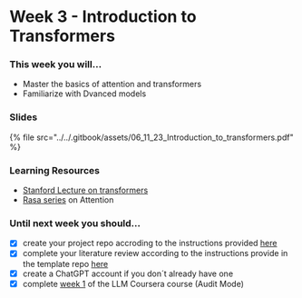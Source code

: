 # Week 3 - Introduction to Transformers

### This week you will...

* Master the basics of attention and transformers
* Familiarize with Dvanced models

### Slides



{% file src="../../.gitbook/assets/06_11_23_Introduction_to_transformers.pdf" %}

### Learning Resources

* [Stanford Lecture on transformers](https://www.youtube.com/watch?v=yqV\_YfBBtK0\&list=PLoROMvodv4rOwvldxftJTmoR3kRcWkJBp\&index=7)
* [Rasa series](https://www.youtube.com/watch?v=yGTUuEx3GkA) on Attention

### Until next week you should...

* [x] create your project repo accroding to the instructions provided [here](https://opencampus.gitbook.io/opencampus-machine-learning-program/projects/requirements)
* [x] complete your literature review according to the instructions provide in the template repo [here](https://github.com/opencampus-sh/ml-project-template/blob/main/0\_LiteratureReview/INSTRUCTIONS.md)
* [x] create a ChatGPT account if you don´t already have one
* [x] complete [week 1](https://www.coursera.org/learn/generative-ai-with-llms) of the LLM Coursera course (Audit Mode)
